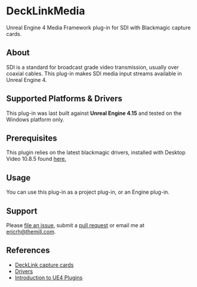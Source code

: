 # DeckLinkMedia

Unreal Engine 4 Media Framework plug-in for SDI with Blackmagic capture cards.

## About

SDI is a standard for broadcast grade video transmission, usually over coaxial cables.
This plug-in makes SDI media input streams available in Unreal Engine 4.

## Supported Platforms & Drivers

This plug-in was last built against **Unreal Engine 4.15** and tested on the
Windows platform only.


## Prerequisites

This plugin relies on the latest blackmagic drivers, installed
with Desktop Video 10.8.5 found [here.](https://www.blackmagicdesign.com/support)


## Usage

You can use this plug-in as a project plug-in, or an Engine plug-in.

## Support

Please [file an issue](https://github.com/themill/DeckLinkMedia/issues), submit a
[pull request](https://github.com/themill/DeckLinkMedia/pulls)
or email me at <ericrh@themill.com>.

## References

* [DeckLink capture cards](https://www.blackmagicdesign.com/products/decklink/)
* [Drivers](https://www.blackmagicdesign.com/support)
* [Introduction to UE4 Plugins](https://wiki.unrealengine.com/An_Introduction_to_UE4_Plugins)
